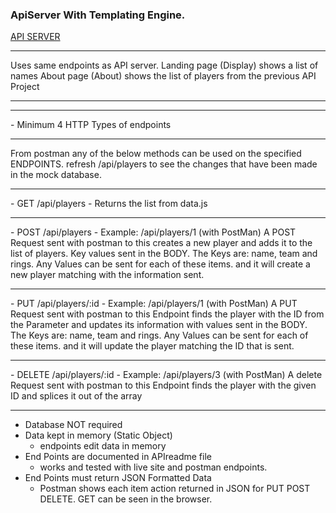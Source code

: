 ### ApiServer With Templating Engine.

[API SERVER](https://frozen-coast-94100.herokuapp.com/api/players)
<hr>
 Uses same endpoints as API server. 
 Landing page (Display) shows a list of names
 About page (About) shows the list of players from the previous API Project
<hr>

<hr>
- Minimum 4 HTTP Types of endpoints
<hr>
From postman any of the below methods can be used on the specified ENDPOINTS.
refresh /api/players to see the changes that have been made in the mock database.
<hr>
- GET  
   /api/players 
   - Returns the list from data.js
<hr>
- POST
  /api/players 
  - Example: /api/players/1 (with PostMan) A POST Request sent with postman to this creates a new player and adds it to the list of players. Key values sent in the BODY. The Keys are: name, team and rings. Any Values can be sent for each of these items. and it will create a new player matching with the information sent.
<hr>
- PUT
  /api/players/:id 
  - Example: /api/players/1 (with PostMan) A PUT Request sent with postman to this Endpoint finds the player with the ID from the Parameter and updates its information with values sent in the BODY. The Keys are: name, team and rings. Any Values can be sent for each of these items. and it will update the player matching the ID that is sent.
<hr>
- DELETE
  /api/players/:id
   - Example: /api/players/3 (with PostMan) A delete Request sent with postman to this Endpoint finds the player with the given ID and splices it out of the array
<hr>

- Database NOT required
- Data kept in memory (Static Object)
  - endpoints edit data in memory
- End Points are documented in APIreadme file
  - works and tested with live site and postman endpoints.
- End Points must return JSON Formatted Data
  - Postman shows each item action returned in JSON for PUT POST DELETE. GET can be seen in the browser.
